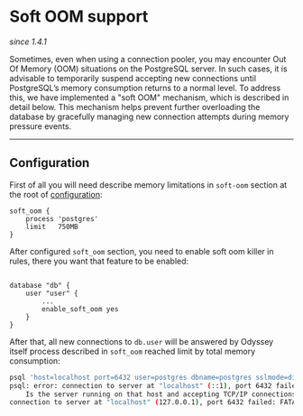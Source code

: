 # Soft OOM support
*since 1.4.1*

Sometimes, even when using a connection pooler, you may encounter
Out Of Memory (OOM) situations on the PostgreSQL server. In such
cases, it is advisable to temporarily suspend accepting new connections
until PostgreSQL’s memory consumption returns to a normal level.
To address this, we have implemented a "soft OOM" mechanism, which is
described in detail below. This mechanism helps prevent further
overloading the database by gracefully managing new connection attempts
during memory pressure events.

----

## Configuration

First of all you will need describe memory limitations in `soft-oom`
section at the root of [configuration](../configuration/overview.md):

```plaintext
soft_oom {
    process 'postgres'
    limit   750MB
}
```

After configured `soft_oom` section, you need to enable soft oom killer
in rules, there you want that feature to be enabled:

```plaintext

database "db" {
    user "user" {
        ...
        enable_soft_oom yes
    }
}
```

After that, all new connections to `db.user` will be answered by Odyssey
itself process described in `soft_oom` reached limit by total memory consumption:

```bash
psql 'host=localhost port=6432 user=postgres dbname=postgres sslmode=disable' -c 'select 42'
psql: error: connection to server at "localhost" (::1), port 6432 failed: Connection refused
	Is the server running on that host and accepting TCP/IP connections?
connection to server at "localhost" (127.0.0.1), port 6432 failed: FATAL:  odyssey: cbde8d0203caf: soft out of memory ('postgres' uses 157771776 bytes)
```